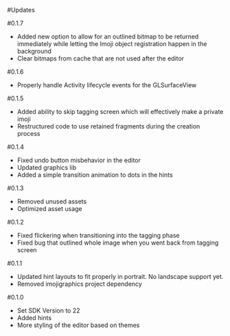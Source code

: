 #Updates

#0.1.7
- Added new option to allow for an outlined bitmap to be returned immediately while letting the
  Imoji object registration happen in the background
- Clear bitmaps from cache that are not used after the editor

#0.1.6
- Properly handle Activity lifecycle events for the GLSurfaceView

#0.1.5
- Added ability to skip tagging screen which will effectively make a private imoji
- Restructured code to use retained fragments during the creation process

#0.1.4
- Fixed undo button misbehavior in the editor
- Updated graphics lib
- Added a simple transition animation to dots in the hints

#0.1.3
- Removed unused assets
- Optimized asset usage 

#0.1.2
- Fixed flickering when transitioning into the tagging phase
- Fixed bug that outlined whole image when you went back from tagging screen 

#0.1.1
- Updated hint layouts to fit properly in portrait. No landscape support yet.
- Removed imojigraphics project dependency

#0.1.0
- Set SDK Version to 22
- Added hints
- More styling of the editor based on themes
